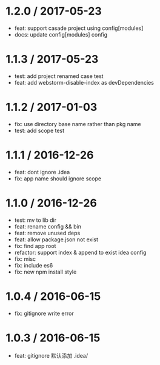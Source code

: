 1.2.0 / 2017-05-23
==================

  * feat: support casade project using config[modules]
  * docs: update config[modules] config

1.1.3 / 2017-05-23
==================

  * test: add project renamed case test
  * feat: add webstorm-disable-index as devDependencies

1.1.2 / 2017-01-03
==================

  * fix: use directory base name rather than pkg name
  * test: add scope test

1.1.1 / 2016-12-26
==================

  * feat: dont ignore .idea
  * fix: app name should ignore scope

1.1.0 / 2016-12-26
==================

  * test: mv to lib dir
  * feat: rename config && bin
  * feat: remove unused deps
  * feat: allow package.json not exist
  * fix: find app root
  * refactor: support index & append to exist idea config
  * fix: misc
  * fix: include es6
  * fix: new npm install style

1.0.4 / 2016-06-15
==================

  * fix: gitignore write error

1.0.3 / 2016-06-15
==================

  * feat: gitignore 默认添加 .idea/
